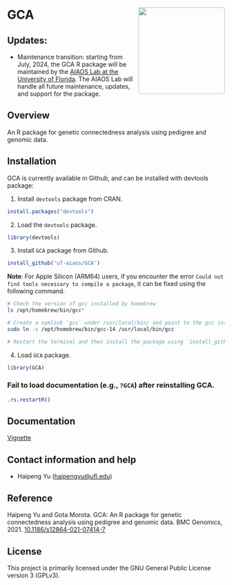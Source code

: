 
<!-- README.md is generated from README.Rmd. Please edit README.Rmd (this file) -->

# GCA <img src="man/figures/GCA.png" height="200" align="right"/>

## Updates:

-   Maintenance transition: starting from July, 2024, the GCA R package
    will be maintained by the [AIAOS Lab at the University of
    Florida](https://github.com/uf-aiaos/GCA). The AIAOS Lab will handle
    all future maintenance, updates, and support for the package.

## Overview

An R package for genetic connectedness analysis using pedigree and
genomic data.

## Installation

GCA is currently available in Github, and can be installed with devtools
package:

1.  Install `devtools` package from CRAN.

``` r
install.packages("devtools")
```

2.  Load the `devtools` package.

``` r
library(devtools)
```

3.  Install `GCA` package from Github.

``` r
install_github('uf-aiaos/GCA')
```

**Note**: For Apple Silicon (ARM64) users, if you encounter the error
`Could not find tools necessary to compile a package`, it can be fixed
using the following command.

``` bash
# Check the version of gcc installed by homebrew
ls /opt/homebrew/bin/gcc* 

# Create a symlink `gcc` under /usr/local/bin/ and point to the gcc installed by Homebrew (gcc-14 in this case). 
sudo ln -s /opt/homebrew/bin/gcc-14 /usr/local/bin/gcc

# Restart the terminal and then install the package using `install_github('uf-aiaos/GCA')`.
```

4.  Load `GCA` package.

``` r
library(GCA)
```

### Fail to load documentation (e.g., `?GCA`) after reinstalling GCA.

``` r
.rs.restartR() 
```

## Documentation

[Vignette](./doc/GCA.html)

## Contact information and help

-   Haipeng Yu (<haipengyu@ufl.edu>)

## Reference

Haipeng Yu and Gota Morota. GCA: An R package for genetic connectedness
analysis using pedigree and genomic data. BMC Genomics, 2021.
[10.1186/s12864-021-07414-7](https://bmcgenomics.biomedcentral.com/articles/10.1186/s12864-021-07414-7)

## License

This project is primarily licensed under the GNU General Public License
version 3 (GPLv3).
